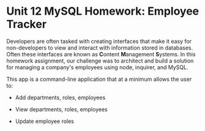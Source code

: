 # Unit 12 MySQL Homework: Employee Tracker

Developers are often tasked with creating interfaces that make it easy for non-developers to view and interact with information stored in databases. Often these interfaces are known as **C**ontent **M**anagement **S**ystems. In this homework assignment, our challenge was to architect and build a solution for managing a company's employees using node, inquirer, and MySQL.

This app is a command-line application that at a minimum allows the user to:

  * Add departments, roles, employees

  * View departments, roles, employees

  * Update employee roles

<!-- [Check out my video here!](https://drive.google.com/file/d/1ODdVWrhqXV_LI_ZbdHPOoehma9EpOtGA/view?usp=sharing) -->
